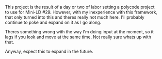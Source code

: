 This project is the result of a day or two of labor setting a polycode project to use for Mini-LD #29. However, with my inexperience with this framework, that only turned into this and theres really not much here. I'll probably continue to poke and expand on it as I go along.

Theres something wrong with the way I'm doing input at the moment, so it lags if you look and move at the same time. Not really sure whats up with that.

Anyway, expect this to expand in the future.